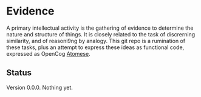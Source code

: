Evidence
========
A primary intellectual activity is the gathering of evidence to
determine the nature and structure of things. It is closely related to
the task of discrerning similarity, and of reasoni9ng by analogy.
This git repo is a rumination of these tasks, plus an attempt to express
these ideas as functional code, expressed as OpenCog [Atomese](https://wiki.opencog.org/w/Atomese).

Status
------
Version 0.0.0. Nothing yet.
